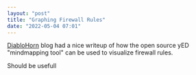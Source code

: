 ```yaml
---
layout: "post"
title: "Graphing Firewall Rules"
date: "2022-05-04 07:01"
---
```

[DiabloHorn](https://diablohorn.com/2022/04/09/firewall-analysis-a-portable-graph-based-approach/) blog had a nice writeup of how the open source yED "mindmapping tool" can be used to visualize firewall rules.

Should be usefull